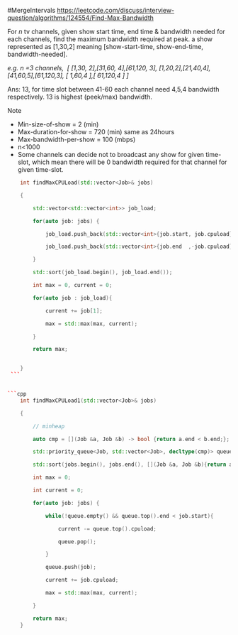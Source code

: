 #MergeIntervals
https://leetcode.com/discuss/interview-question/algorithms/124554/Find-Max-Bandwidth

For _n_ tv channels, given show start time, end time & bandwidth needed for each channels, find the maximum bandwidth required at peak. a show represented as [1,30,2] meaning [show-start-time, show-end-time, bandwidth-needed].

_e.g. n =3 channels,  
[ [1,30, 2],[31,60, 4],[61,120, 3], 
[1,20,2],[21,40,4],[41,60,5],[61,120,3], 
[ 1,60,4 ],[ 61,120,4 ] ]_

Ans: 13, for time slot between 41-60 each channel need 4,5,4 bandwidth respectively. 13 is highest (peek/max) bandwidth.

Note 

-   Min-size-of-show = 2 (min)
-   Max-duration-for-show = 720 (min) same as 24hours
-   Max-bandwidth-per-show = 100 (mbps)
-   n<1000
-   Some channels can decide not to broadcast any show for given time-slot, which mean there will be 0 bandwidth required for that channel for given time-slot.

```cpp
    int findMaxCPULoad(std::vector<Job>& jobs)

    {   

        std::vector<std::vector<int>> job_load;

        for(auto job: jobs) {

            job_load.push_back(std::vector<int>{job.start, job.cpuload});

            job_load.push_back(std::vector<int>{job.end  ,-job.cpuload});

        }   

        std::sort(job_load.begin(), job_load.end());

        int max = 0, current = 0;

        for(auto job : job_load){

            current += job[1];

            max = std::max(max, current);

        }   

        return max;


	}   
 ```


```cpp
    int findMaxCPULoad1(std::vector<Job>& jobs)

    {   

        // minheap

        auto cmp = [](Job &a, Job &b) -> bool {return a.end < b.end;};

        std::priority_queue<Job, std::vector<Job>, decltype(cmp)> queue(cmp);

        std::sort(jobs.begin(), jobs.end(), [](Job &a, Job &b){return a.start < b.start;});

        int max = 0;

        int current = 0;

        for(auto job: jobs) {

            while(!queue.empty() && queue.top().end < job.start){

                current -= queue.top().cpuload;

                queue.pop();

            }   

            queue.push(job);

            current += job.cpuload;

            max = std::max(max, current);

        }   

        return max;
    }
